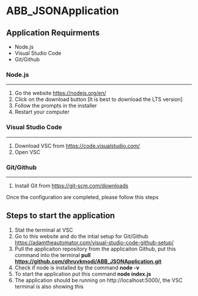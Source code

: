 # ABB_JSONApplication

## Application Requirments
- Node.js
- Visual Studio Code
- Git/Github

### Node.js
----
1. Go the website https://nodejs.org/en/
2. Click on the download button [It is best to download the LTS version]
3. Follow the prompts in the installer
4. Restart your computer

### Visual Studio Code
---
1. Download VSC from https://code.visualstudio.com/
2. Open VSC

### Git/Github
---
1. Install Git from https://git-scm.com/downloads


Once the configuration are completed, please follow this steps

## Steps to start the application
1. Stat the terminal at VSC
2. Go to this website and do the intial setup for Git/Github https://adamtheautomator.com/visual-studio-code-github-setup/
3. Pull the applicaiton repository from the applicaiton Github, put this command into the terminal **pull https://github.com/dhruvkmodi/ABB_JSONApplication.git**
4. Check if node is installed by the command **node -v**
5. To start the application put this command **node index.js**
6. The application should be running on http://localhost:5000/, the VSC terminal is also showing this



